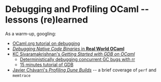 # Debugging and Profiling OCaml -- lessons (re)learned

As a warm-up, googling:

* [OCaml.org tutorial on debugging](https://ocaml.org/docs/debugging)
* [_Debugging Native Code Binaries_ in **Real World OCaml**](https://dev.realworldocaml.org/compiler-backend.html)
* [KC Sivaramakrishnan's _Getting Started with GDB on OCaml_](https://kcsrk.info/ocaml/gdb/2024/01/20/gdb-ocaml/)
  * [Deterministically debugging concurrent GC bugs with rr](https://kcsrk.info/ocaml/multicore/rr/2019/04/28/0000-rr-debugging/)
  * [15 minutes tutorial of GDB](https://www.youtube.com/watch?v=PorfLSr3DDI)
* [Javier Chávarri's _Profiling Dune Builds_](https://tech.ahrefs.com/profiling-dune-builds-a8de589ec268) -- a brief coverage of `perf` and `memtrace`
